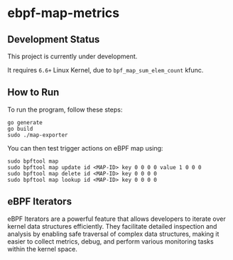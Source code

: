 # ebpf-map-metrics

## Development Status

This project is currently under development.

It requires `6.6+` Linux Kernel, due to `bpf_map_sum_elem_count` kfunc.

## How to Run

To run the program, follow these steps:

```
go generate
go build
sudo ./map-exporter
```

You can then test trigger actions on eBPF map using:

```
sudo bpftool map
sudo bpftool map update id <MAP-ID> key 0 0 0 0 value 1 0 0 0
sudo bpftool map delete id <MAP-ID> key 0 0 0 0
sudo bpftool map lookup id <MAP-ID> key 0 0 0 0
```

## eBPF Iterators

eBPF Iterators are a powerful feature that allows developers to iterate over kernel data structures efficiently. 
They facilitate detailed inspection and analysis by enabling safe traversal of complex data structures, 
making it easier to collect metrics, debug, and perform various monitoring tasks within the kernel space.

